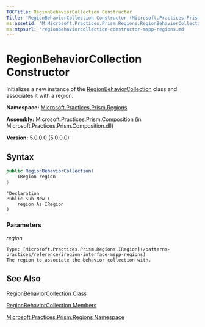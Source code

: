 ```yaml
---
TOCTitle: RegionBehaviorCollection Constructor
Title: 'RegionBehaviorCollection Constructor (Microsoft.Practices.Prism.Regions)'
ms:assetid: 'M:Microsoft.Practices.Prism.Regions.RegionBehaviorCollection.\#ctor(Microsoft.Practices.Prism.Regions.IRegion)'
ms:mtpsurl: 'regionbehaviorcollection-constructor-mspp-regions.md'
---
```



# RegionBehaviorCollection Constructor

Initializes a new instance of the [RegionBehaviorCollection](/patterns-practices/reference/regionbehaviorcollection-class-mspp-regions) class and associates it with a region.

**Namespace:** [Microsoft.Practices.Prism.Regions](/patterns-practices/reference/mspp-regions-namespace)

**Assembly:** Microsoft.Practices.Prism.Composition (in Microsoft.Practices.Prism.Composition.dll)

**Version:** 5.0.0.0 (5.0.0.0)

## Syntax

```C#
public RegionBehaviorCollection(
	IRegion region
)
```

```VB
'Declaration
Public Sub New ( 
	region As IRegion
)
```

### Parameters

*region*

	Type: [Microsoft.Practices.Prism.Regions.IRegion](/patterns-practices/reference/iregion-interface-mspp-regions)
	The region to associate the behavior collection with.

## See Also

[RegionBehaviorCollection Class](/patterns-practices/reference/regionbehaviorcollection-class-mspp-regions)

[RegionBehaviorCollection Members](/patterns-practices/reference/regionbehaviorcollection-members-mspp-regions)

[Microsoft.Practices.Prism.Regions Namespace](/patterns-practices/reference/mspp-regions-namespace)
